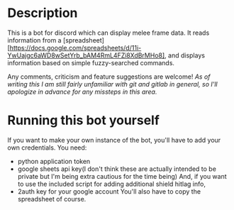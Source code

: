# Description
This is a bot for discord which can display melee frame data. It reads information from a [spreadsheet][https://docs.google.com/spreadsheets/d/11i-YwUajgc6aWD8wSetYrb_bAM4RmL4FZi8XdBrMHo8], and displays information based on simple fuzzy-searched commands.

Any comments, criticism and feature suggestions are welcome!
*As of writing this I am still fairly unfamiliar with git and gitlab in general, so I'll apologize in advance for any missteps in this area.*

# Running this bot yourself
If you want to make your own instance of the bot, you'll have to add your own credentials.
You need:
- python application token
- google sheets api key(I don't think these are actually intended to be private but I'm being extra cautious for the time being)
And, if you want to use the included script for adding additional shield hitlag info,
- 2auth key for your google account
You'll also have to copy the spreadsheet of course.
